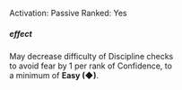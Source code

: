 Activation: Passive
Ranked: Yes
##### effect
May decrease difficulty of Discipline checks  
to avoid fear by 1 per rank of Confidence, to  
a minimum of **Easy (◆)**.